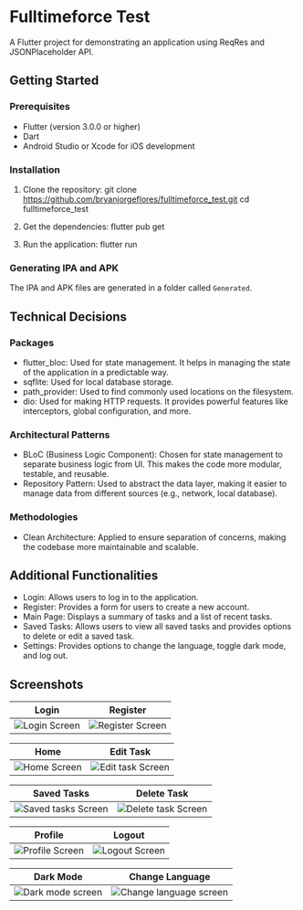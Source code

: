 # Fulltimeforce Test

A Flutter project for demonstrating an application using ReqRes and JSONPlaceholder API.

## Getting Started

### Prerequisites

- Flutter (version 3.0.0 or higher)
- Dart
- Android Studio or Xcode for iOS development

### Installation

1. Clone the repository:
   git clone https://github.com/bryanjorgeflores/fulltimeforce_test.git
   cd fulltimeforce_test

2. Get the dependencies:
   flutter pub get

3. Run the application:
   flutter run

### Generating IPA and APK

The IPA and APK files are generated in a folder called `Generated`.

## Technical Decisions

### Packages

- flutter_bloc: Used for state management. It helps in managing the state of the application in a predictable way.
- sqflite: Used for local database storage.
- path_provider: Used to find commonly used locations on the filesystem.
- dio: Used for making HTTP requests. It provides powerful features like interceptors, global configuration, and more.

### Architectural Patterns

- BLoC (Business Logic Component): Chosen for state management to separate business logic from UI. This makes the code more modular, testable, and reusable.
- Repository Pattern: Used to abstract the data layer, making it easier to manage data from different sources (e.g., network, local database).

### Methodologies

- Clean Architecture: Applied to ensure separation of concerns, making the codebase more maintainable and scalable.

## Additional Functionalities

- Login: Allows users to log in to the application.
- Register: Provides a form for users to create a new account.
- Main Page: Displays a summary of tasks and a list of recent tasks.
- Saved Tasks: Allows users to view all saved tasks and provides options to delete or edit a saved task.
- Settings: Provides options to change the language, toggle dark mode, and log out.

## Screenshots

| Login | Register |
|-------------|-----------------|
| ![Login Screen](screenshots/login.png) | ![Register Screen](screenshots/register.png) |

| Home | Edit Task |
|----------------|-----------|
| ![Home Screen](screenshots/home.png) | ![Edit task Screen](screenshots/edit_task.png) |

| Saved Tasks | Delete Task |
|----------------|-----------|
| ![Saved tasks Screen](screenshots/saved_tasks.png) | ![Delete task Screen](screenshots/delete_task.png) |

| Profile | Logout |
|----------------|-----------|
| ![Profile Screen](screenshots/profile.png) | ![Logout Screen](screenshots/logout.png) |

| Dark Mode | Change Language |
|----------------|-----------|
| ![Dark mode screen](screenshots/dark_mode.png) | ![Change language screen](screenshots/change_language.png) |

